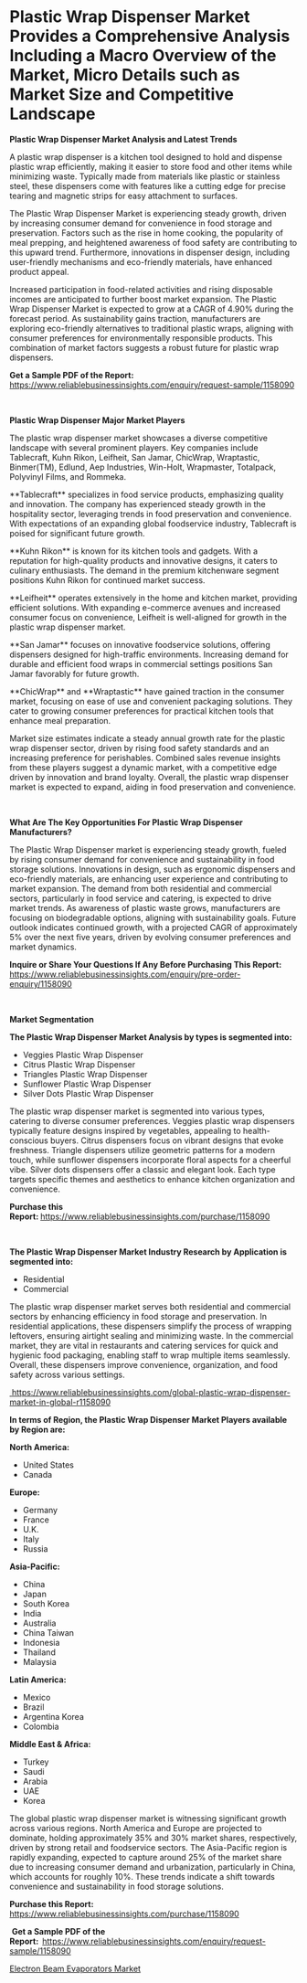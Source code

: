 <p><h1>Plastic Wrap Dispenser Market Provides a Comprehensive Analysis Including a Macro Overview of the Market, Micro Details such as Market Size and Competitive Landscape</h1></p><p><strong>Plastic Wrap Dispenser Market Analysis and Latest Trends</strong></p>
<p><p>A plastic wrap dispenser is a kitchen tool designed to hold and dispense plastic wrap efficiently, making it easier to store food and other items while minimizing waste. Typically made from materials like plastic or stainless steel, these dispensers come with features like a cutting edge for precise tearing and magnetic strips for easy attachment to surfaces.</p><p>The Plastic Wrap Dispenser Market is experiencing steady growth, driven by increasing consumer demand for convenience in food storage and preservation. Factors such as the rise in home cooking, the popularity of meal prepping, and heightened awareness of food safety are contributing to this upward trend. Furthermore, innovations in dispenser design, including user-friendly mechanisms and eco-friendly materials, have enhanced product appeal.</p><p>Increased participation in food-related activities and rising disposable incomes are anticipated to further boost market expansion. The Plastic Wrap Dispenser Market is expected to grow at a CAGR of 4.90% during the forecast period. As sustainability gains traction, manufacturers are exploring eco-friendly alternatives to traditional plastic wraps, aligning with consumer preferences for environmentally responsible products. This combination of market factors suggests a robust future for plastic wrap dispensers.</p></p>
<p><strong>Get a Sample PDF of the Report:&nbsp;</strong> <a href="https://www.reliablebusinessinsights.com/enquiry/request-sample/1158090?utm_campaign=2459&utm_medium=2&utm_source=Github&utm_content=ia&utm_term=16022025&utm_id=plastic-wrap-dispenser">https://www.reliablebusinessinsights.com/enquiry/request-sample/1158090</a></p>
<p>&nbsp;</p>
<p><strong>Plastic Wrap Dispenser Major Market Players</strong></p>
<p><p>The plastic wrap dispenser market showcases a diverse competitive landscape with several prominent players. Key companies include Tablecraft, Kuhn Rikon, Leifheit, San Jamar, ChicWrap, Wraptastic, Binmer(TM), Edlund, Aep Industries, Win-Holt, Wrapmaster, Totalpack, Polyvinyl Films, and Rommeka.</p><p>**Tablecraft** specializes in food service products, emphasizing quality and innovation. The company has experienced steady growth in the hospitality sector, leveraging trends in food preservation and convenience. With expectations of an expanding global foodservice industry, Tablecraft is poised for significant future growth.</p><p>**Kuhn Rikon** is known for its kitchen tools and gadgets. With a reputation for high-quality products and innovative designs, it caters to culinary enthusiasts. The demand in the premium kitchenware segment positions Kuhn Rikon for continued market success.</p><p>**Leifheit** operates extensively in the home and kitchen market, providing efficient solutions. With expanding e-commerce avenues and increased consumer focus on convenience, Leifheit is well-aligned for growth in the plastic wrap dispenser market.</p><p>**San Jamar** focuses on innovative foodservice solutions, offering dispensers designed for high-traffic environments. Increasing demand for durable and efficient food wraps in commercial settings positions San Jamar favorably for future growth.</p><p>**ChicWrap** and **Wraptastic** have gained traction in the consumer market, focusing on ease of use and convenient packaging solutions. They cater to growing consumer preferences for practical kitchen tools that enhance meal preparation.</p><p>Market size estimates indicate a steady annual growth rate for the plastic wrap dispenser sector, driven by rising food safety standards and an increasing preference for perishables. Combined sales revenue insights from these players suggest a dynamic market, with a competitive edge driven by innovation and brand loyalty. Overall, the plastic wrap dispenser market is expected to expand, aiding in food preservation and convenience.</p></p>
<p>&nbsp;</p>
<p><strong>What Are The Key Opportunities For Plastic Wrap Dispenser Manufacturers?</strong></p>
<p><p>The Plastic Wrap Dispenser market is experiencing steady growth, fueled by rising consumer demand for convenience and sustainability in food storage solutions. Innovations in design, such as ergonomic dispensers and eco-friendly materials, are enhancing user experience and contributing to market expansion. The demand from both residential and commercial sectors, particularly in food service and catering, is expected to drive market trends. As awareness of plastic waste grows, manufacturers are focusing on biodegradable options, aligning with sustainability goals. Future outlook indicates continued growth, with a projected CAGR of approximately 5% over the next five years, driven by evolving consumer preferences and market dynamics.</p></p>
<p><strong>Inquire or Share Your Questions If Any Before Purchasing This Report:</strong> <a href="https://www.reliablebusinessinsights.com/enquiry/pre-order-enquiry/1158090?utm_campaign=2459&utm_medium=2&utm_source=Github&utm_content=ia&utm_term=16022025&utm_id=plastic-wrap-dispenser">https://www.reliablebusinessinsights.com/enquiry/pre-order-enquiry/1158090</a></p>
<p>&nbsp;</p>
<p><strong>Market Segmentation</strong></p>
<p><strong>The Plastic Wrap Dispenser Market Analysis by types is segmented into:</strong></p>
<p><ul><li>Veggies Plastic Wrap Dispenser</li><li>Citrus Plastic Wrap Dispenser</li><li>Triangles Plastic Wrap Dispenser</li><li>Sunflower Plastic Wrap Dispenser</li><li>Silver Dots Plastic Wrap Dispenser</li></ul></p>
<p><p>The plastic wrap dispenser market is segmented into various types, catering to diverse consumer preferences. Veggies plastic wrap dispensers typically feature designs inspired by vegetables, appealing to health-conscious buyers. Citrus dispensers focus on vibrant designs that evoke freshness. Triangle dispensers utilize geometric patterns for a modern touch, while sunflower dispensers incorporate floral aspects for a cheerful vibe. Silver dots dispensers offer a classic and elegant look. Each type targets specific themes and aesthetics to enhance kitchen organization and convenience.</p></p>
<p><strong>Purchase this Report:&nbsp;</strong><a href="https://www.reliablebusinessinsights.com/purchase/1158090?utm_campaign=2459&utm_medium=2&utm_source=Github&utm_content=ia&utm_term=16022025&utm_id=plastic-wrap-dispenser">https://www.reliablebusinessinsights.com/purchase/1158090</a></p>
<p>&nbsp;</p>
<p><strong>The Plastic Wrap Dispenser Market Industry Research by Application is segmented into:</strong></p>
<p><ul><li>Residential</li><li>Commercial</li></ul></p>
<p><p>The plastic wrap dispenser market serves both residential and commercial sectors by enhancing efficiency in food storage and preservation. In residential applications, these dispensers simplify the process of wrapping leftovers, ensuring airtight sealing and minimizing waste. In the commercial market, they are vital in restaurants and catering services for quick and hygienic food packaging, enabling staff to wrap multiple items seamlessly. Overall, these dispensers improve convenience, organization, and food safety across various settings.</p></p>
<p><a href="https://www.reliablebusinessinsights.com/global-plastic-wrap-dispenser-market-in-global-r1158090?utm_campaign=2459&utm_medium=2&utm_source=Github&utm_content=ia&utm_term=16022025&utm_id=plastic-wrap-dispenser">&nbsp;https://www.reliablebusinessinsights.com/global-plastic-wrap-dispenser-market-in-global-r1158090</a></p>
<p><strong>In terms of Region, the Plastic Wrap Dispenser Market Players available by Region are:</strong></p>
<p>
    <p> <strong> North America: </strong>
        <ul>
            <li>United States</li>
            <li>Canada</li>
        </ul>
        </p> 
    <p> <strong> Europe: </strong>
        <ul>
            <li>Germany</li>
            <li>France</li>
            <li>U.K.</li>
            <li>Italy</li>
            <li>Russia</li>
        </ul>
        </p> 
    <p> <strong> Asia-Pacific: </strong>
        <ul>
            <li>China</li>
            <li>Japan</li>
            <li>South Korea</li>
            <li>India</li>
            <li>Australia</li>
            <li>China Taiwan</li>
            <li>Indonesia</li>
            <li>Thailand</li>
            <li>Malaysia</li>
        </ul>
        </p> 
    <p> <strong> Latin America: </strong>
        <ul>
            <li>Mexico</li>
            <li>Brazil</li>
            <li>Argentina Korea</li>
            <li>Colombia</li>
        </ul>
        </p> 
    <p> <strong> Middle East & Africa: </strong>
        <ul>
            <li>Turkey</li>
            <li>Saudi</li>
            <li>Arabia</li>
            <li>UAE</li>
            <li>Korea</li>
        </ul>
    </p>
    </p>
<p><p>The global plastic wrap dispenser market is witnessing significant growth across various regions. North America and Europe are projected to dominate, holding approximately 35% and 30% market shares, respectively, driven by strong retail and foodservice sectors. The Asia-Pacific region is rapidly expanding, expected to capture around 25% of the market share due to increasing consumer demand and urbanization, particularly in China, which accounts for roughly 10%. These trends indicate a shift towards convenience and sustainability in food storage solutions.</p></p>
<p><strong>Purchase this Report: </strong><a href="https://www.reliablebusinessinsights.com/purchase/1158090?utm_campaign=2459&utm_medium=2&utm_source=Github&utm_content=ia&utm_term=16022025&utm_id=plastic-wrap-dispenser">https://www.reliablebusinessinsights.com/purchase/1158090</a></p>
<p>&nbsp;<strong>Get a Sample PDF of the Report:&nbsp;&nbsp;</strong><a href="https://www.reliablebusinessinsights.com/enquiry/request-sample/1158090?utm_campaign=2459&utm_medium=2&utm_source=Github&utm_content=ia&utm_term=16022025&utm_id=plastic-wrap-dispenser">https://www.reliablebusinessinsights.com/enquiry/request-sample/1158090</a></p>
<p><strong></strong></p>
<p><p><a href="https://github.com/akaalahk/Market-Research-Report-List-1/blob/main/electron-beam-evaporators-market.md?utm_campaign=2459&utm_medium=2&utm_source=Github&utm_content=ia&utm_term=16022025&utm_id=plastic-wrap-dispenser">Electron Beam Evaporators Market</a></p></p>